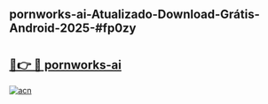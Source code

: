 ## pornworks-ai-Atualizado-Download-Grátis-Android-2025-#fp0zy

# <h2><a href="https://ainizakaria.my?title=pornworks-ai&ref=20M">🔗👉 🔴 pornworks-ai</a></h2>

[![acn](https://github.com/user-attachments/assets/0f9c940e-d8b0-45ae-aac7-cd30a18b3e1c)](https://ainizakaria.my?title=pornworks-ai&ref=20M)

